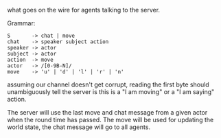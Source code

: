 what goes on the wire for agents talking to the server.

Grammar:
```
S       -> chat | move
chat    -> speaker subject action
speaker -> actor
subject -> actor
action  -> move
actor   -> /[0-9B-N]/
move    -> 'u' | 'd' | 'l' | 'r' | 'n'
```

assuming our channel doesn't get corrupt, reading the first byte should unambiguously tell the server is this is a "I am moving" or a "I am saying" action.

The server will use the last move and chat message from a given actor when the round time has passed.  The move will be used for updating the world state, the chat message will go to all agents.